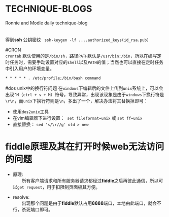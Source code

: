 # TECHNIQUE-BLOGS
Ronnie and Modle daily technique-blog<br><br><br>
得到**ssh** 公钥密纹 ` ssh-keygen -lf ....authorized_keys(id_rsa.pub)`

#CRON  
`crontab` 默认使用的是`/bin/sh`，路径`PATH`默认是`/usr/bin:/bin`，所以在编写定时任务时，需要手动设置对应的`shell`以及`PATH`的值；当然也可以直接在定时任务中引入用户的环境变量。

```shell
* * * * * . /etc/profile;/bin/bash command
```

#dos unix中的换行符问题
在`windows`下编辑后的文件上传到`unix`系统上，可以会出现`^M`（`ctrl + v + M`）符号，导致异常，出现该现象是由于`windows`下换行符是`\r\n`，而`unix`下换行符则是`\n`，多出了一个，解决办法将其替换掉即可：

- 使用`dos2unix`工具
- 在vim编辑器下进行设置：  `set fileformat=unix` 或 `set ff=unix`
- 直接替换： `sed 's/\r//g' old > new`

# fiddle原理及其在打开时候web无法访问的问题  
- 原理:  
&emsp;&emsp;所有客户端请求和所有服务器请求都经过**fiddle**之后再彼此通信，所以可以`get request`，用于扣限制页面极其方便。

- resolve:     
&emsp;&emsp;出现那个问题是由于**fiddle**默认占用**8888**端口，本地由此端口，就会不行，杀死端口即可。


